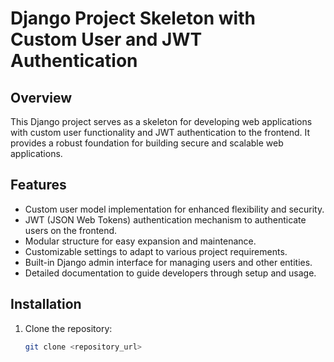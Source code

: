 # Django Project Skeleton with Custom User and JWT Authentication

## Overview

This Django project serves as a skeleton for developing web applications with custom user functionality and JWT authentication to the frontend. It provides a robust foundation for building secure and scalable web applications.

## Features

- Custom user model implementation for enhanced flexibility and security.
- JWT (JSON Web Tokens) authentication mechanism to authenticate users on the frontend.
- Modular structure for easy expansion and maintenance.
- Customizable settings to adapt to various project requirements.
- Built-in Django admin interface for managing users and other entities.
- Detailed documentation to guide developers through setup and usage.

## Installation

1. Clone the repository:

   ```bash
   git clone <repository_url>
